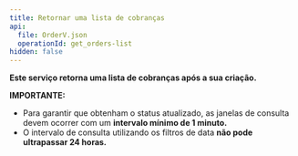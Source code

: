 ```yaml
---
title: Retornar uma lista de cobranças
api:
  file: OrderV.json
  operationId: get_orders-list
hidden: false
---
```

**Este serviço retorna uma lista de cobranças após a sua criação.**

**IMPORTANTE:**

* Para garantir que obtenham o status atualizado, as janelas de consulta devem ocorrer com um **intervalo mínimo de 1 minuto.**
* O intervalo de consulta utilizando os filtros de data **não pode ultrapassar 24 horas.**